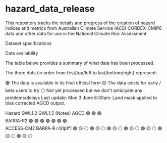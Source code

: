# hazard_data_release

This repository tracks the details and progress of the creation of hazard indices and metrics from Australian Climate Service (ACS) CORDEX-CMIP6 data and other data for use in the National Climate Risk Assessment.

Dataset specifications

Data availability

The table below provides a summary of what data has been processed.

The three dots (in order from first/top/left to last/bottom/right) represent:

🟢 The data is available in its final official form
🟡 The data exists for early / beta users to try
⚪ Not yet processed but we don't anticipate any problems/delays
Last update: Mon 3 June 6:30am: Land mask applied to bias corrected AGCD output.


Hazard  GWL1.2  GWL1.5	(Notes)
AGCD		🟢	🟢	🟢					
BARRA-R2		🟢	🟢	🟢	🟢	🟢	🟢	🟢	
ACCESS-CM2	BARPA-R	r4i1p1f1	🟢 🟡 ⚪	🟢 🟡 ⚪	🟢 🟡 ⚪	🟢 🟡 ⚪	🟢 🟡 ⚪	🟢 🟡 ⚪	🟢 🟡 ⚪	
